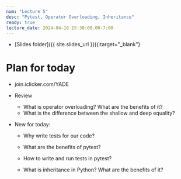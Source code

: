 ```yaml
---
num: "Lecture 5"
desc: "Pytest, Operator Overloading, Inheritance"
ready: true
lecture_date: 2024-04-16 15:30:00.00-7:00
---
```


* [Slides folder]({{ site.slides_url }}){:target="_blank"} 

# Plan for today
* join.iclicker.com/YADE 
* Review
    * What is operator overloading? What are the benefits of it?
    * What is the difference between the shallow and deep equality?

* New for today:
    * Why write tests for our code? 
    * What are the benefits of pytest?
    * How to write and run tests in pytest?

    * What is inheritance in Python? What are the benefits of it?

